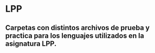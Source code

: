 # LPP
## Carpetas con distintos archivos de prueba y practica para los lenguajes utilizados en la asignatura LPP.
